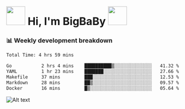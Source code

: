 <!-- Title -->
<h1>
    <img src="https://media.tenor.com/TlyRveJkgo4AAAAi/cloud-cloud-strife.gif" width="50"/>
    Hi, I'm BigBaBy
    <img src="https://media.tenor.com/TlyRveJkgo4AAAAi/cloud-cloud-strife.gif" width="50"/>
</h1>

<h3> 📊 Weekly development breakdown </h3>
<!-- waka-readme-stats -->

<!--START_SECTION:waka-->

```txt
Total Time: 4 hrs 59 mins

Go           2 hrs 4 mins    ██████████▒░░░░░░░░░░░░░░   41.32 %
YAML         1 hr 23 mins    ███████░░░░░░░░░░░░░░░░░░   27.66 %
Makefile     37 mins         ███░░░░░░░░░░░░░░░░░░░░░░   12.53 %
Markdown     28 mins         ██▒░░░░░░░░░░░░░░░░░░░░░░   09.57 %
Docker       16 mins         █▒░░░░░░░░░░░░░░░░░░░░░░░   05.64 %
```

<!--END_SECTION:waka-->

![Alt text](https://spotify-recently-played-readme.vercel.app/api?user=21b7yx6vkj66csord5swswvza&count=10&width=1000)
